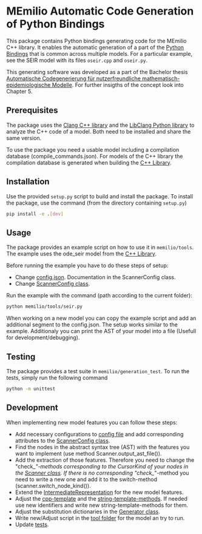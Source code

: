 # MEmilio Automatic Code Generation of Python Bindings

This package contains Python bindings generating code for the MEmilio C++ library. 
It enables the automatic generation of a part of the [Python Bindings](../memilio-simulation/README.md) that is common across multiple models. For a particular example, see the SEIR model with its files `oseir.cpp` and `oseir.py`.

This generating software was developed as a part of the Bachelor thesis [Automatische Codegenerierung für nutzerfreundliche mathematisch-epidemiologische Modelle](https://elib.dlr.de/190367/). For further insigths of the concept look into Chapter 5.

## Prerequisites

The package uses the [Clang C++ library](https://clang.llvm.org/) and the [LibClang Python library](https://libclang.readthedocs.io/en/latest/index.html) to analyze the C++ code of a model. Both need to be installed and share the same version.

To use the package you need a usable model including a compilation database (compile_commands.json). For models of the C++ library the compilation database is generated when building the [C++ Library](../../cpp/README.md).

## Installation

Use the provided `setup.py` script to build and install the package. To install the package, use the command (from the directory containing `setup.py`)

```bash
pip install -e .[dev]
```

## Usage

The package provides an example script on how to use it in `memilio/tools`. The example uses the ode_seir model from the [C++ Library](../../cpp/models/ode_seir/README.md).

Before running the example you have to do these steps of setup:
- Change [config.json](./memilio/tools/config.json). Documentation in the ScannerConfig class.
- Change [ScannerConfig class](./memilio/generation/scanner_config.py).

Run the example with the command (path according to the current folder):

```bash
python memilio/tools/seir.py 
```

When working on a new model you can copy the example script and add an additional segment to the config.json. The setup works similar to the example. Additionaly you can print the AST of your model into a file (Usefull for development/debugging).

## Testing

The package provides a test suite in `memilio/generation_test`. To run the tests, simply run the following command

```bash
python -m unittest
```

## Development

When implementing new model features you can follow these steps:
- Add necessary configurations to [config file](./memilio/tools/config.json) and add corresponding attributes to the [ScannerConfig class](./memilio/generation/scanner_config.py).
- Find the nodes in the abstract syntax tree (AST) with the features you want to implement (use method Scanner.output_ast_file()).
- Add the extraction of those features. Therefore you need to change the "check_*"-methods corresponding to the CursorKind of your nodes in the [Scanner class](./memilio/generation/scanner.py). If there is no corresponding "check_*"-method you need to write a new one and add it to the switch-method (scanner.switch_node_kind()).
- Extend the [IntermediateRepresentation](./memilio/generation/intermediate_representation.py) for the new model features.
- Adjust the [cpp-template](./memilio//generation/template/template_cpp.txt) and the [string-template-methods](./memilio/generation/template/template_string.py). If needed use new identifiers and write new string-template-methods for them.
- Adjust the substitution dictionaries in the [Generator class](./memilio/generation/generator.py).
- Write new/Adjust script in the [tool folder](./memilio/tools/) for the model an try to run.
- Update [tests](./memilio/generation_test/).